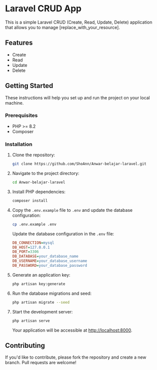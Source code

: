 
# Laravel CRUD App

This is a simple Laravel CRUD (Create, Read, Update, Delete) application that allows you to manage [replace_with_your_resource].

## Features

- Create
- Read
- Update
- Delete

## Getting Started

These instructions will help you set up and run the project on your local machine.

### Prerequisites

- PHP >= 8.2
- Composer

### Installation

1. Clone the repository:

   ```bash
   git clone https://github.com/ShoAnn/Anwar-belajar-laravel.git
   ```

2. Navigate to the project directory:

   ```bash
   cd Anwar-belajar-laravel
   ```

3. Install PHP dependencies:

   ```bash
   composer install
   ```
   
4. Copy the `.env.example` file to `.env` and update the database configuration:

   ```bash
   cp .env.example .env
   ```

   Update the database configuration in the `.env` file:

   ```ini
   DB_CONNECTION=mysql
   DB_HOST=127.0.0.1
   DB_PORT=3306
   DB_DATABASE=your_database_name
   DB_USERNAME=your_database_username
   DB_PASSWORD=your_database_password
   ```

6. Generate an application key:

   ```bash
   php artisan key:generate
   ```

7. Run the database migrations and seed:

   ```bash
   php artisan migrate --seed
   ```

8. Start the development server:

   ```bash
   php artisan serve
   ```

   Your application will be accessible at [http://localhost:8000](http://localhost:8000).


## Contributing

If you'd like to contribute, please fork the repository and create a new branch. Pull requests are welcome!
```
